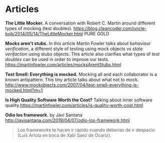 
# Articles

**The Little Mocker.** A conversation with Robert C. Martin around different types of mocking (test doubles). https://blog.cleancoder.com/uncle-bob/2014/05/14/TheLittleMocker.html PURE GOLD

**Mocks aren't stubs.** In this article Martin Fowler talks about *behaviour verification*, a different style of testing using mock objects vs *state verifaction* using stubs objects. This article also clarifies what types of *test doubles* can be used in order to improve our tests. https://martinfowler.com/articles/mocksArentStubs.html

**Test Smell: Everything is mocked.** Mocking all and each collaborator is a known antipattern. This tiny article talks about what not to mock. http://www.mockobjects.com/2007/04/test-smell-everything-is-mocked.html?m=1

**Is High Quality Software Worth the Cost?** Talking about inner software quality.https://martinfowler.com/articles/is-quality-worth-cost.html

**Odio los framework.** by Javi Santana http://javisantana.com/2019/04/07/odio-los-framework.html
> Los frameworks te hacen ir rápido cuando deberías de ir despacio (Luis Artola en boca de Xabi Saez de Ocariz).
